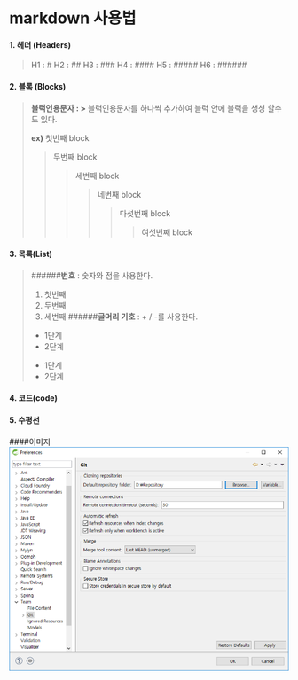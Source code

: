 # __markdown 사용법__

#### 1. 헤더 (Headers)
> H1 : #
> H2 : ##
> H3 : ###
> H4 : ####
> H5 : #####
> H6 : ######

#### 2. 블록 (Blocks)
> __블럭인용문자  :  >__
> 블럭인용문자를 하나씩 추가하여 블럭 안에 블럭을 생성 할수도 있다.
> 
> __ex)__
> 첫번째 block
> > 두번째 block
> > > 세번째 block
> > > > 네번째 block
> > > > > 다섯번째 block
> > > > > > 여섯번째 block

#### 3. 목록(List)
> ######__번호__ : 숫자와 점을 사용한다.
> 1. 첫번째
> 2. 두번째
> 3. 세번째
> ######__글머리 기호__ : + / -를 사용한다.
> - 1단계
>  - 2단계
> + 1단계
>  + 2단계   

#### 4. 코드(code)

#### 5. 수평선

####이미지
![Alt text](\uploads\git\egit_01.png)